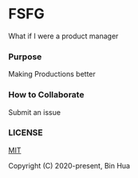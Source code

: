# FSFG
What if I were a product manager

### Purpose
Making Productions better

### How to Collaborate
Submit an issue

### LICENSE
[MIT](LICENSE)

Copyright (C) 2020-present, Bin Hua
